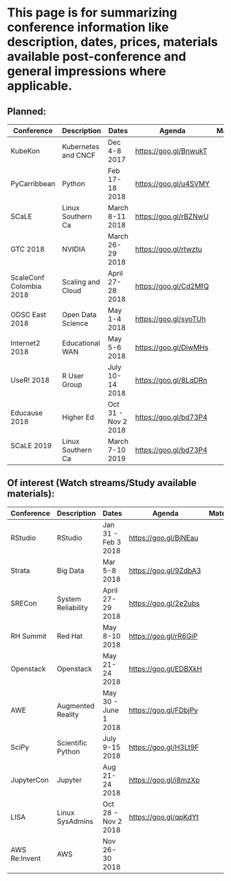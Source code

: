 # This page is for summarizing conference information like description, dates, prices, materials available post-conference and general impressions where applicable.

## Planned:

| Conference              | Description         | Dates               | Agenda                | Materials           | Location                 |
| ----------------------- | ------------------  | ------------------  | ----------------      | ------------------- | ---------------------       |  
| KubeKon                 | Kubernetes and CNCF | Dec 4-8 2017        | https://goo.gl/BnwukT |                     | Austin, TX                  |
| PyCarribbean            | Python              | Feb 17-18 2018      | https://goo.gl/u4SVMY |                     | Santo Domingo, the DR     |
| SCaLE                   | Linux Southern Ca   | March 8-11 2018     | https://goo.gl/rBZNwU |                     | Pasadena, Ca        |
| GTC 2018                | NVIDIA              | March 26-29 2018    | https://goo.gl/rtwztu |                     | San Jose, Ca            |
| ScaleConf Colombia 2018 | Scaling and Cloud   | April 27-28 2018    | https://goo.gl/Cd2MfQ |                     | Medellin, Colombia  |
| ODSC East 2018          | Open Data Science   | May 1-4 2018        | https://goo.gl/syoTUh |                     | Boston, Mass                |
| Internet2 2018          | Educational WAN     | May 5-6 2018        | https://goo.gl/DiwMHs |                     | San Diego, Ca           |
| UseR! 2018              | R User Group        | July 10-14 2018     | https://goo.gl/8LqDRn |                     | Brisbane, Australia |
| Educause 2018           | Higher Ed           | Oct 31 - Nov 2 2018 | https://goo.gl/bd73P4 |                     | Denver, Co                  |
| SCaLE 2019              | Linux Southern Ca   | March 7-10 2019 | https://goo.gl/bd73P4 |                     | Denver, Co                       |

## Of interest (Watch streams/Study available materials):

| Conference              | Description         | Dates               | Agenda                | Materials           | Location                 |
| ----------------------- | ------------------  | ------------------  | ----------------      | ------------------- | ---------------------   |  
| RStudio                 | RStudio             | Jan 31 - Feb 3 2018 | https://goo.gl/BjNEau |                     | San Diego, Ca       |
| Strata                  | Big Data            | Mar 5-8 2018        | https://goo.gl/9ZdbA3 |                     | San Jose, Ca        |
| SRECon                  | System Reliability  | April 27-29 2018    | https://goo.gl/2e2ubs |                     | Santa Clara, Ca       |
| RH Summit               | Red Hat             | May 8-10 2018       | https://goo.gl/rR6GiP |                     | San Francisco, Ca   |
| Openstack               | Openstack           | May 21-24 2018      | https://goo.gl/EDBXkH |                     | Vancouver       |
| AWE                     | Augmented Reality   | May 30 - June 1 2018| https://goo.gl/FDbjPy |                     | Santa Clara, Ca       |
| SciPy                   | Scientific Python   | July 9-15 2018      | https://goo.gl/H3Lt9F |                     | Austin, TX              |
| JupyterCon              | Jupyter             | Aug 21-24 2018      | https://goo.gl/i8mzXp |                     | NY, NY                   |
| LISA                    | Linux SysAdmins     | Oct 28 - Nov 2 2018 | https://goo.gl/qpKdYt |                     | Nashville       |
| AWS Re:Invent           | AWS                 | Nov 26-30 2018      |                       |                     |                         |

